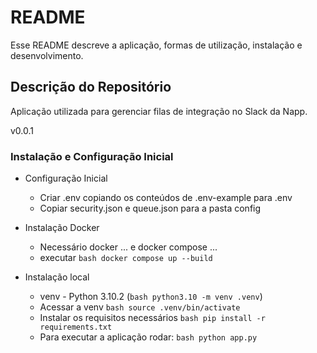 # README #

Esse README descreve a aplicação, formas de utilização, instalação e desenvolvimento.

## Descrição do Repositório ##

Aplicação utilizada para gerenciar filas de integração no Slack da Napp.

v0.0.1

### Instalação e Configuração Inicial ###

- Configuração Inicial
  - Criar .env copiando os conteúdos de .env-example para .env
  - Copiar security.json e queue.json para a pasta config

- Instalação Docker
  - Necessário docker ... e docker compose ...
  - executar `bash docker compose up --build`

- Instalação local
  - venv - Python 3.10.2 (`bash python3.10 -m venv .venv`)
  - Acessar a venv `bash source .venv/bin/activate`
  - Instalar os requisitos necessários `bash pip install -r requirements.txt`
  - Para executar a aplicação rodar: `bash python app.py`
